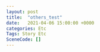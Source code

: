 ```yaml
---
layout: post
title:  "others_test"
date:   2021-04-06 15:00:00 +0000
categories: Etc
Tags: Story Etc
SceneCode: []
---
```

